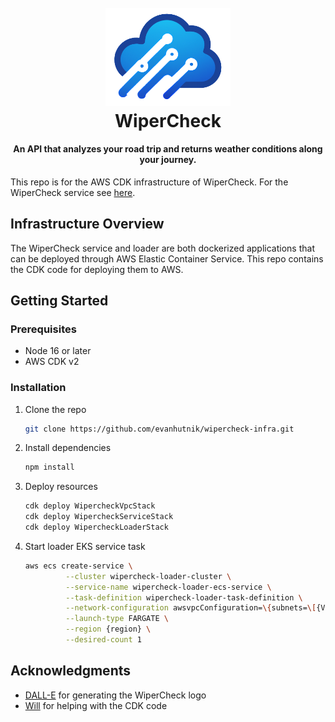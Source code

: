 
<h1 align="center">
  <br>
  <img src="images/logo.png" alt="WiperCheck" width="200">
  <br>
  WiperCheck
  <br>
</h1>
<h4 align="center">An API that analyzes your road trip and returns weather conditions along your journey.</h4>

This repo is for the AWS CDK infrastructure of WiperCheck. For the WiperCheck service see [here](https://github.com/evanhutnik/wipercheck-service).


## Infrastructure Overview
The WiperCheck service and loader are both dockerized applications that can be deployed through AWS Elastic Container Service. This repo contains the CDK code for deploying them to AWS.


## Getting Started

### Prerequisites
* Node 16 or later
* AWS CDK v2

### Installation

1. Clone the repo
   ```sh
   git clone https://github.com/evanhutnik/wipercheck-infra.git
   ```
2. Install dependencies
   ```sh
   npm install
   ```
3. Deploy resources
   ```sh
   cdk deploy WipercheckVpcStack
   cdk deploy WipercheckServiceStack
   cdk deploy WipercheckLoaderStack
   ```
4. Start loader EKS service task
   ```sh
   aws ecs create-service \
            --cluster wipercheck-loader-cluster \
            --service-name wipercheck-loader-ecs-service \
            --task-definition wipercheck-loader-task-definition \
            --network-configuration awsvpcConfiguration=\{subnets=\[{VPC subnets}\]\} \
            --launch-type FARGATE \
            --region {region} \
            --desired-count 1 
   ```   

[go-shield]: https://img.shields.io/badge/Go-00ADD8?style=for-the-badge&logo=go&logoColor=white
[go-url]: https://go.dev/
[redis-shield]: https://img.shields.io/badge/redis-%23DD0031.svg?&style=for-the-badge&logo=redis&logoColor=white
[redis-url]: https://redis.io/
[aws-shield]: https://img.shields.io/badge/Amazon_AWS-232F3E?style=for-the-badge&logo=amazon-aws&logoColor=white
[aws-url]: https://aws.amazon.com/

## Acknowledgments
* [DALL-E](https://openai.com/blog/dall-e/) for generating the WiperCheck logo
* [Will](https://github.com/whutchinson98) for helping with the CDK code